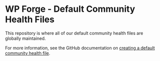 # WP Forge - Default Community Health Files

This repository is where all of our default community health files are globally maintained.

For more information, see the GitHub documentation on [creating a default community health file](https://help.github.com/en/github/building-a-strong-community/creating-a-default-community-health-file).
